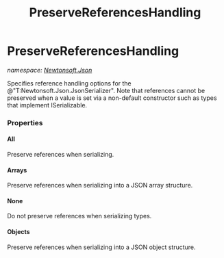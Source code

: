 ﻿---
title: PreserveReferencesHandling
---

# PreserveReferencesHandling
_namespace: [Newtonsoft.Json](N-Newtonsoft.Json.html)_

Specifies reference handling options for the @"T:Newtonsoft.Json.JsonSerializer".
 Note that references cannot be preserved when a value is set via a non-default constructor such as types that implement ISerializable.



### Properties

#### All
Preserve references when serializing.
#### Arrays
Preserve references when serializing into a JSON array structure.
#### None
Do not preserve references when serializing types.
#### Objects
Preserve references when serializing into a JSON object structure.


